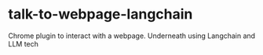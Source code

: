 # talk-to-webpage-langchain
Chrome plugin to interact with a webpage. Underneath using Langchain and LLM tech
